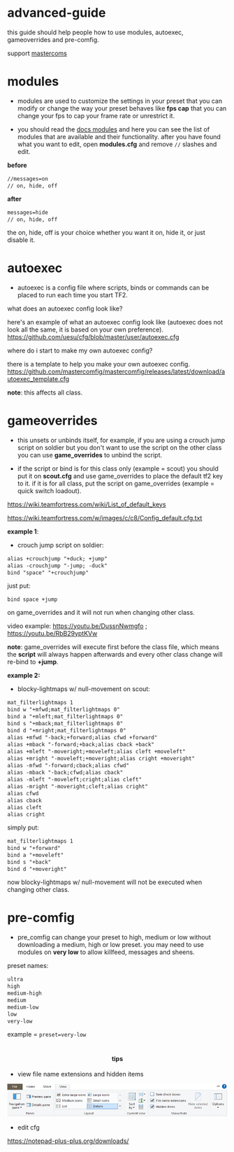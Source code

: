 <h1>
advanced-guide
</h1>

<p>this guide should help people how to use modules, autoexec, gameoverrides and pre-comfig.
</p>

<p>support <a href="https://github.com/mastercoms">mastercoms</a>
</p>

# modules

* modules are used to customize the settings in your preset that you can modify or change the way your preset behaves like **fps cap** that you can change your fps to cap your frame rate or unrestrict it. 

* you should read the [docs modules](https://docs.mastercomfig.com/en/latest/customization/modules/) and here you can see the list of modules that are available and their functionality. after you have found what you want to edit, open **modules.cfg** and remove `//` slashes and edit.

**before**

```````
//messages=on
// on, hide, off
```````

**after**

``````
messages=hide
// on, hide, off
``````

the on, hide, off is your choice whether you want it on, hide it, or just disable it.

# autoexec

* autoexec is a config file where scripts, binds or commands can be placed to run each time you start TF2.

what does an autoexec config look like?

here's an example of what an autoexec config look like (autoexec does not look all the same, it is based on your own preference).
https://github.com/uesu/cfg/blob/master/user/autoexec.cfg

where do i start to make my own autoexec config?

there is a template to help you make your own autoexec config.
https://github.com/mastercomfig/mastercomfig/releases/latest/download/autoexec_template.cfg

**note**: this affects all class.

# gameoverrides

* this unsets or unbinds itself, for example, if you are using a crouch jump script on soldier but you don't want to use the script on the other class you can use **game_overrides** to unbind the script.

* if the script or bind is for this class only (example = scout) you should put it on **scout.cfg** and use game_overrides to place the default tf2 key to it. if it is for all class, put the script on game_overrides (example = quick switch loadout).

https://wiki.teamfortress.com/wiki/List_of_default_keys

https://wiki.teamfortress.com/w/images/c/c8/Config_default.cfg.txt

**example 1**:

* crouch jump script on soldier:

```
alias +crouchjump "+duck; +jump"
alias -crouchjump "-jump; -duck"
bind "space" "+crouchjump"
```

just put:

```
bind space +jump
```

on game_overrides and it will not run when changing other class.

video example: https://youtu.be/DussnNwmgfo ; https://youtu.be/RbB29yptKVw

**note**: game_overrides will execute first before the class file, which means the **script** will always happen afterwards and every other class change will re-bind to **+jump**.

**example 2:**

* blocky-lightmaps w/ null-movement on scout:

```
mat_filterlightmaps 1
bind w "+mfwd;mat_filterlightmaps 0"
bind a "+mleft;mat_filterlightmaps 0"
bind s "+mback;mat_filterlightmaps 0"
bind d "+mright;mat_filterlightmaps 0"
alias +mfwd "-back;+forward;alias cfwd +forward"
alias +mback "-forward;+back;alias cback +back"
alias +mleft "-moveright;+moveleft;alias cleft +moveleft"
alias +mright "-moveleft;+moveright;alias cright +moveright"
alias -mfwd "-forward;cback;alias cfwd"
alias -mback "-back;cfwd;alias cback"
alias -mleft "-moveleft;cright;alias cleft"
alias -mright "-moveright;cleft;alias cright"
alias cfwd
alias cback
alias cleft
alias cright
```

simply put:
```
mat_filterlightmaps 1
bind w "+forward"
bind a "+moveleft"
bind s "+back"
bind d "+moveright"
```
now blocky-lightmaps w/ null-movement will not be executed when changing other class.

# pre-comfig

* pre_comfig can change your preset to high, medium or low without downloading a medium, high or low preset. you may need to use modules on **very low** to allow killfeed, messages and sheens.

preset names:
```
ultra
high
medium-high
medium
medium-low
low
very-low
```
example = `preset=very-low`

#

<h4 align="center">
tips
</h4>

* view file name extensions and hidden items


![intro](https://github.com/uesu/advanced-guide/blob/master/image.png)


* edit cfg

https://notepad-plus-plus.org/downloads/
